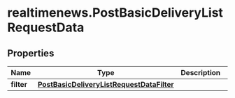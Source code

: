 # realtimenews.PostBasicDeliveryListRequestData

## Properties

Name | Type | Description | Notes
------------ | ------------- | ------------- | -------------
**filter** | [**PostBasicDeliveryListRequestDataFilter**](PostBasicDeliveryListRequestDataFilter.md) |  | [optional] 


